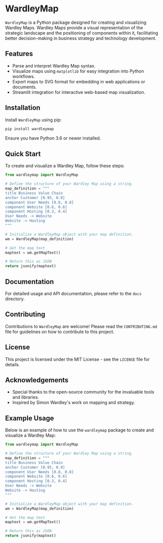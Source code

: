 # WardleyMap

`WardleyMap` is a Python package designed for creating and visualizing Wardley Maps. Wardley Maps provide a visual representation of the strategic landscape and the positioning of components within it, facilitating better decision-making in business strategy and technology development.

## Features

- Parse and interpret Wardley Map syntax.
- Visualize maps using `matplotlib` for easy integration into Python workflows.
- Export maps to SVG format for embedding in web applications or documents.
- Streamlit integration for interactive web-based map visualization.

## Installation

Install `WardleyMap` using pip:

```bash
pip install wardleymap
```

Ensure you have Python 3.6 or newer installed.

## Quick Start

To create and visualize a Wardley Map, follow these steps:

```python
from wardleymap import WardleyMap

# Define the structure of your Wardley Map using a string.
map_definition = """
title Business Value Chain
anchor Customer [0.95, 0.9]
component User Needs [0.8, 0.8]
component Website [0.6, 0.6]
component Hosting [0.3, 0.4]
User Needs -> Website
Website -> Hosting
"""

# Initialize a WardleyMap object with your map definition.
wm = WardleyMap(map_definition)

# Get the map text
maptext = wm.getMapText()

# Return this as JSON
return jsonify(maptext)
```

## Documentation

For detailed usage and API documentation, please refer to the `docs` directory.

## Contributing

Contributions to `WardleyMap` are welcome! Please read the `CONTRIBUTING.md` file for guidelines on how to contribute to this project.

## License

This project is licensed under the MIT License - see the `LICENSE` file for details.

## Acknowledgements

- Special thanks to the open-source community for the invaluable tools and libraries.
- Inspired by Simon Wardley's work on mapping and strategy.

## Example Usage

Below is an example of how to use the `wardleymap` package to create and visualize a Wardley Map:

```python
from wardleymap import WardleyMap

# Define the structure of your Wardley Map using a string.
map_definition = """
title Business Value Chain
anchor Customer [0.95, 0.9]
component User Needs [0.8, 0.8]
component Website [0.6, 0.6]
component Hosting [0.3, 0.4]
User Needs -> Website
Website -> Hosting
"""

# Initialize a WardleyMap object with your map definition.
wm = WardleyMap(map_definition)

# Get the map text
maptext = wm.getMapText()

# Return this as JSON
return jsonify(maptext)
